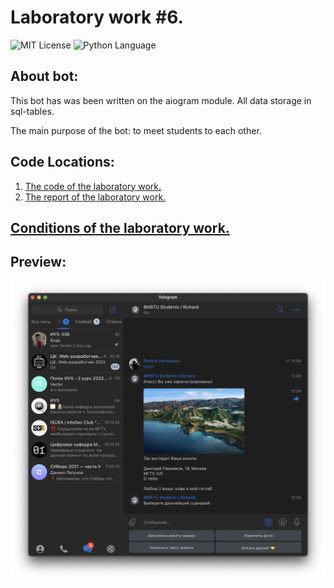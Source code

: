 # Laboratory work #6.
<img src="https://img.shields.io/github/license/DimaPermyakov/IU5?color=brightgreen" alt="MIT License"> <img src="https://img.shields.io/badge/language-Python-green.svg" alt="Python Language">

## About bot:
This bot has was been written on the aiogram module. All data storage in sql-tables.

The main purpose of the bot: to meet students to each other.

## Code Locations:
1. [The code of the laboratory work.](https://github.com/IU5-IT/IU5-IT/blob/master/Term-3/BKIT-2022/03-lab-06-DimaPermyakov/main.py)
2. [The report of the laboratory work.](#)


## [Conditions of the laboratory work.](https://github.com/ugapanyuk/BKIT_2021/wiki/lab_bot2)


## Preview:
![photo](data/screens/%D0%A1%D0%BD%D0%B8%D0%BC%D0%BE%D0%BA%20%D1%8D%D0%BA%D1%80%D0%B0%D0%BD%D0%B0%202022-11-07%20%D0%B2%2013.00.17.png)
